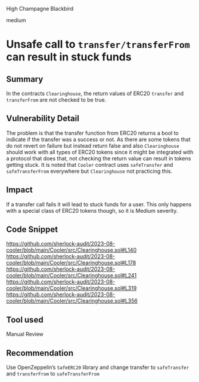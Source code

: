 High Champagne Blackbird

medium

# Unsafe call to `transfer/transferFrom` can result in stuck funds
## Summary
In the contracts `Clearinghouse`, the return values of ERC20 `transfer` and `transferFrom` are not checked to be true.

## Vulnerability Detail
The problem is that the transfer function from ERC20 returns a bool to indicate if the transfer was a success or not. As there are some tokens that do not revert on failure but instead return false and also `Clearinghouse` should work with all types of ERC20 tokens since it might be integrated with a protocol that does that, not checking the return value can result in tokens getting stuck. It is noted that `Cooler` contract uses `safeTransfer` and `safeTransferFrom` everywhere but `Clearinghouse` not practicing this.

## Impact
If a transfer call fails it will lead to stuck funds for a user. This only happens with a special class of ERC20 tokens though, so it is Medium severity.

## Code Snippet
https://github.com/sherlock-audit/2023-08-cooler/blob/main/Cooler/src/Clearinghouse.sol#L140
https://github.com/sherlock-audit/2023-08-cooler/blob/main/Cooler/src/Clearinghouse.sol#L178
https://github.com/sherlock-audit/2023-08-cooler/blob/main/Cooler/src/Clearinghouse.sol#L241
https://github.com/sherlock-audit/2023-08-cooler/blob/main/Cooler/src/Clearinghouse.sol#L319
https://github.com/sherlock-audit/2023-08-cooler/blob/main/Cooler/src/Clearinghouse.sol#L356

## Tool used

Manual Review

## Recommendation
Use OpenZeppelin’s `SafeERC20` library and change transfer to `safeTransfer` and `transferFrom` to `safeTransferFrom`